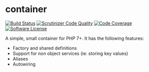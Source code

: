 # container

[![Build Status](https://travis-ci.org/ronanchilvers/container.svg?branch=master)](https://travis-ci.org/ronanchilvers/container)
[![Scrutinizer Code Quality](https://scrutinizer-ci.com/g/ronanchilvers/container/badges/quality-score.png?b=master)](https://scrutinizer-ci.com/g/ronanchilvers/container/?branch=master)
[![Code Coverage](https://scrutinizer-ci.com/g/ronanchilvers/container/badges/coverage.png?b=master)](https://scrutinizer-ci.com/g/ronanchilvers/container/?branch=master)
[![Software License](https://img.shields.io/badge/license-MIT-brightgreen.svg?style=flat-square)](LICENSE.md)

A simple, small container for PHP 7+. It has the following features:

* Factory and shared definitions
* Support for non object services (ie: storing key values)
* Aliases
* Autowiring
